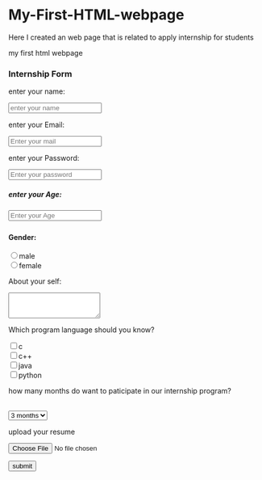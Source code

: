 # My-First-HTML-webpage
Here I created an web page that is related to apply internship for students 
<!DOCTYPE>
<html>
<head>
my first html webpage
</head>
<body>
<h3> Internship Form</h3>
<form method="POST">
<p>enter your name:</p>
<input type="text"  name ="name"placeholder="enter your name"/></br>
<p>enter your Email:</p>
<input type="email" name="Email" placeholder="Enter your mail"/></br>
<p>enter your Password:</p>
<input type="Password" name="Password" placeholder="Enter your password"/></br>
<p><h5>enter your Age:<h5></p>
<input type="Number" name="Age" placeholder="Enter your Age"/></br>
<p><h4>Gender:</h4></p>
<input type="radio" name="male" value="male" />male<br/>
<input type="radio" name="female" value="female" />female<br/>
<p> About your self:</p>
<textarea rows="3" cols="20" name="Description">
</textarea> 
<p>Which program language should you know?</p>
<input type="checkbox" name="c" value="on"/>c<br/>
<input type="checkbox" name="c++" value="on"/>c++<br/>
<input type="checkbox" name="java" value="on"/>java<br/>
<input type="checkbox" name="python" value="on"/>python<br/>
<p> how many months do want to paticipate in our internship program?</p><br/>
<select name="dropdown">
<option value="3months">3 months</option>
<option value="6months">6 months</option>
<option value="1months">1 months</option>
</select>
<p>upload your resume </p>
<input type="file" name="file upload" accept=""document/*/>
<p></p>
<a href="htm2.html"><input type="button" name="submit" value="submit"/></a>
</form>
</body>
</html>
